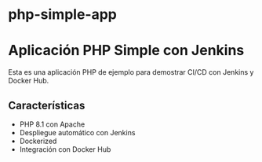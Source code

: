 # php-simple-app
# Aplicación PHP Simple con Jenkins

Esta es una aplicación PHP de ejemplo para demostrar CI/CD con Jenkins y Docker Hub.

## Características
- PHP 8.1 con Apache
- Despliegue automático con Jenkins
- Dockerized
- Integración con Docker Hub
